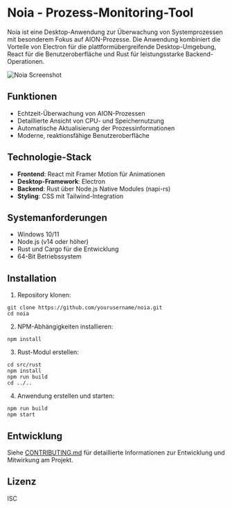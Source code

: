 # Noia - Prozess-Monitoring-Tool

Noia ist eine Desktop-Anwendung zur Überwachung von Systemprozessen mit besonderem Fokus auf AION-Prozesse. Die Anwendung kombiniert die Vorteile von Electron für die plattformübergreifende Desktop-Umgebung, React für die Benutzeroberfläche und Rust für leistungsstarke Backend-Operationen.

![Noia Screenshot](docs/screenshot.png) <!-- Screenshot später hinzufügen -->

## Funktionen

- Echtzeit-Überwachung von AION-Prozessen
- Detaillierte Ansicht von CPU- und Speichernutzung
- Automatische Aktualisierung der Prozessinformationen
- Moderne, reaktionsfähige Benutzeroberfläche

## Technologie-Stack

- **Frontend**: React mit Framer Motion für Animationen
- **Desktop-Framework**: Electron
- **Backend**: Rust über Node.js Native Modules (napi-rs)
- **Styling**: CSS mit Tailwind-Integration

## Systemanforderungen

- Windows 10/11
- Node.js (v14 oder höher)
- Rust und Cargo für die Entwicklung
- 64-Bit Betriebssystem

## Installation

1. Repository klonen:
```
git clone https://github.com/yourusername/noia.git
cd noia
```

2. NPM-Abhängigkeiten installieren:
```
npm install
```

3. Rust-Modul erstellen:
```
cd src/rust
npm install
npm run build
cd ../..
```

4. Anwendung erstellen und starten:
```
npm run build
npm start
```

## Entwicklung

Siehe [CONTRIBUTING.md](CONTRIBUTING.md) für detaillierte Informationen zur Entwicklung und Mitwirkung am Projekt.

## Lizenz

ISC 